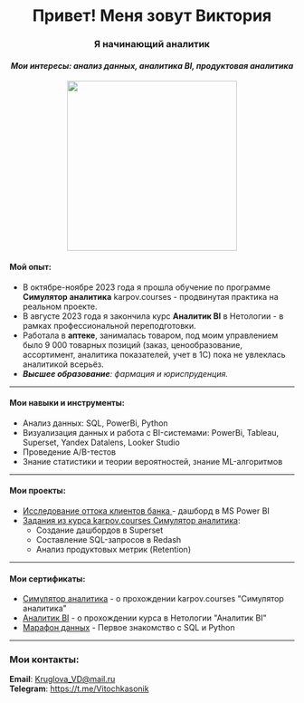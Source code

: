 <h1 align="center">Привет! Меня зовут Виктория </a> 
<h3 align="center">  Я начинающий аналитик </h3>
<h4 align="center">  <i> Мои интересы: анализ данных, аналитика BI, продуктовая аналитика</i>  </h4>

<div id="header" align="center">
  <img src="https://media.giphy.com/media/QVxrNzhAaKO1xkH4y1/giphy.gif" width="300"/>
</div>

#### Мой опыт:

- В октябре-ноябре 2023 года я прошла обучение по программе **Симулятор аналитика** karpov.courses - продвинутая практика на реальном проекте.
- В августе 2023 года я закончила курс **Аналитик BI** в Нетологии - в рамках профессиональной переподготовки.
- Работала в **аптеке**, занималась товаром, под моим управлением было 9 000 товарных позиций (заказ, ценообразование, ассортимент, аналитика показателей, учет в 1С) пока не увлеклась аналитикой всерьёз.
- _**Высшее образование**: фармация и юриспруденция._
---

#### Мои навыки и инструменты:
- Анализ данных: SQL, PowerBi, Python
- Визуализация данных и работа с BI-системами: PowerBi, Tableau, Superset, Yandex Datalens, Looker Studio
- Проведение A/B-тестов
- Знание статистики и теории вероятностей, знание ML-алгоритмов
---
#### Мои проекты:
- [Исследование оттока клиентов банка ](https://github.com/Vitochkasonik/Churn_research) - дашборд в MS Power BI
- [Задания из курса karpov.courses Симулятор аналитика](https://github.com/Vitochkasonik/Simulator_analitik):  
  * Создание дашбордов в Superset
  * Составление SQL-запросов в Redash
  * Анализ продуктовых метрик (Retention)

---
#### Мои сертификаты:
- [Симулятор аналитика](https://lab.karpov.courses/certificate/e16610e3-5119-4a74-be49-a71fd3353539/) - о прохождении karpov.courses "Симулятор аналитика"
- [Аналитик BI](https://netology.ru/sharing/58c51b16aad1d20caac9ca40b74d1067?utm_source=social&utm_campaign=achievements) - о прохождении курса в Нетологии "Аналитик BI"
- [Марафон данных](https://stepik.org/cert/2177256) - Первое знакомство c SQL и Python

---
### Мои контакты:
**Email**: Kruglova_VD@mail.ru    
**Telegram**: https://t.me/Vitochkasonik
